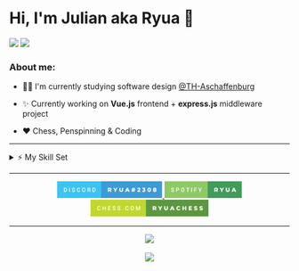 # **Hi, I'm Julian aka Ryua** 👋

<p align="left">
<img src="https://gpvc.arturio.dev/thieleju" />

<img src="https://img.shields.io/github/followers/thieleju.svg?style=social&label=Follow&maxAge=2592000h" />

</p>

### About me:

- 👨‍🎓 I'm currently studying software design <a href="https://www.th-ab.de/startseite/" >@TH-Aschaffenburg</a>

- ✨ Currently working on **Vue.js** frontend + **express.js** middleware project

- ❤️ Chess, Penspinning & Coding

---

<details>
  <summary>⚡ My Skill Set</summary>

  <br>
    
<p align="center">

<img src="https://img.shields.io/badge/Vue.js-35495E?style=for-the-badge&logo=vue.js&logoColor=4FC08D" />
<img src="https://img.shields.io/badge/Node.js-43853D?style=for-the-badge&logo=node.js&logoColor=white" />
<img src="https://img.shields.io/badge/Express.js-404D59?style=for-the-badge" />
<img src="https://img.shields.io/badge/JavaScript-323330?style=for-the-badge&logo=javascript&logoColor=F7DF1E" />
<img src="https://img.shields.io/badge/jQuery-0769AD?style=for-the-badge&logo=jquery&logoColor=white" />
<img src="https://img.shields.io/badge/HTML-239120?style=for-the-badge&logo=html5&logoColor=white" />
<img src="https://img.shields.io/badge/CSS-239120?&style=for-the-badge&logo=css3&logoColor=white" />
<br>
<img src="https://img.shields.io/badge/Python-3776AB?style=for-the-badge&logo=python&logoColor=white" />
<img src="https://img.shields.io/badge/C%2B%2B-00599C?style=for-the-badge&logo=c%2B%2B&logoColor=white" />
<img src="https://img.shields.io/badge/C%23-239120?style=for-the-badge&logo=c-sharp&logoColor=white" />
<img src="https://img.shields.io/badge/Java-ED8B00?style=for-the-badge&logo=java&logoColor=white" />
<br>
<img src="https://img.shields.io/badge/MySQL-00000F?style=for-the-badge&logo=mysql&logoColor=white" />
<img src="https://img.shields.io/badge/Markdown-000000?style=for-the-badge&logo=markdown&logoColor=white" />

<p align="center">and growing...</p>

</p>

</details>

---
    
<p align="center">
<a href="https://discord.com/users/219847894000205834">
 <img height="30px" src="assets\discord.svg"/>
 
</a>

<a href="https://open.spotify.com/user/ryuakaa?si=355224aead11466a">
<img height="30" src="assets\spotify.svg"/>
</a>

<a href="https://www.chess.com/member/ryuachess">
<img height="30" src="assets\chesscom.svg" />
</a>
</p>

---

<p align="center">

<img  src="https://github-readme-stats.vercel.app/api?username=thieleju&theme=blue-green"/>

</p>

<p align="center">

<img src="https://github-readme-stats.vercel.app/api/top-langs/?username=thieleju&theme=blue-green" />

</p>
